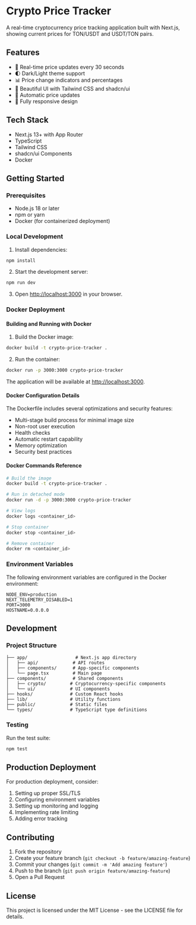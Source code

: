 # Crypto Price Tracker

A real-time cryptocurrency price tracking application built with Next.js, showing current prices for TON/USDT and USDT/TON pairs.

## Features

- 🚀 Real-time price updates every 30 seconds
- 🌓 Dark/Light theme support
- 📊 Price change indicators and percentages
- 🎨 Beautiful UI with Tailwind CSS and shadcn/ui
- 🔄 Automatic price updates
- 📱 Fully responsive design

## Tech Stack

- Next.js 13+ with App Router
- TypeScript
- Tailwind CSS
- shadcn/ui Components
- Docker

## Getting Started

### Prerequisites

- Node.js 18 or later
- npm or yarn
- Docker (for containerized deployment)

### Local Development

1. Install dependencies:
```bash
npm install
```

2. Start the development server:
```bash
npm run dev
```

3. Open [http://localhost:3000](http://localhost:3000) in your browser.

### Docker Deployment

#### Building and Running with Docker

1. Build the Docker image:
```bash
docker build -t crypto-price-tracker .
```

2. Run the container:
```bash
docker run -p 3000:3000 crypto-price-tracker
```

The application will be available at [http://localhost:3000](http://localhost:3000).

#### Docker Configuration Details

The Dockerfile includes several optimizations and security features:

- Multi-stage build process for minimal image size
- Non-root user execution
- Health checks
- Automatic restart capability
- Memory optimization
- Security best practices

#### Docker Commands Reference

```bash
# Build the image
docker build -t crypto-price-tracker .

# Run in detached mode
docker run -d -p 3000:3000 crypto-price-tracker

# View logs
docker logs <container_id>

# Stop container
docker stop <container_id>

# Remove container
docker rm <container_id>
```

### Environment Variables

The following environment variables are configured in the Docker environment:

```
NODE_ENV=production
NEXT_TELEMETRY_DISABLED=1
PORT=3000
HOSTNAME=0.0.0.0
```

## Development

### Project Structure

```
├── app/                  # Next.js app directory
│   ├── api/             # API routes
│   ├── components/      # App-specific components
│   └── page.tsx         # Main page
├── components/          # Shared components
│   ├── crypto/         # Cryptocurrency-specific components
│   └── ui/             # UI components
├── hooks/              # Custom React hooks
├── lib/                # Utility functions
├── public/             # Static files
└── types/              # TypeScript type definitions
```

### Testing

Run the test suite:

```bash
npm test
```

## Production Deployment

For production deployment, consider:

1. Setting up proper SSL/TLS
2. Configuring environment variables
3. Setting up monitoring and logging
4. Implementing rate limiting
5. Adding error tracking

## Contributing

1. Fork the repository
2. Create your feature branch (`git checkout -b feature/amazing-feature`)
3. Commit your changes (`git commit -m 'Add amazing feature'`)
4. Push to the branch (`git push origin feature/amazing-feature`)
5. Open a Pull Request

## License

This project is licensed under the MIT License - see the LICENSE file for details.
